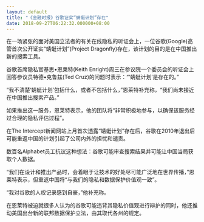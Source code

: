 ```yaml
---
layout: default
title: "《金融时报》谷歌证实“蜻蜓计划”存在"
date: 2018-09-27T06:22:32.000000+08:00
---
```


在一场紧张的面对美国立法者的有关在线隐私的听证会上，一位谷歌(Google)高管首次公开证实“蜻蜓计划”(Project Dragonfly)存在，该计划的目的是在中国推出新的搜索工具。

谷歌首席隐私官基思•恩莱特(Keith Enright)周三在参议院一个委员会的听证会上回答参议员特德•克鲁兹(Ted Cruz)的问题时表示：“‘蜻蜓计划’是存在的。”

“我不清楚‘蜻蜓计划’包括什么，或者不包括什么，”恩莱特补充称，“我们尚未接近在中国推出搜索产品。”

如果推出这一服务，恩莱特表示，他的团队将“非常积极地参与，以确保该服务经过合理的隐私评估过程”。

在The Intercept新闻网站上月首次透露“蜻蜓计划”存在后，谷歌在2010年退出后可能重返中国的计划引起了公司内外的担忧和谴责。

数百名Alphabet员工抗议这种想法：谷歌可能审查搜索结果并可能让中国当局获取个人数据。

“我们在设计和推出产品时，会着眼于让技术的好处尽可能广泛地在世界传播，”恩莱特表示，但重返中国将“与我们的隐私和数据保护价值观一致”。

“我对谷歌的人权记录感到自豪，”他补充称。

在恩莱特被迫就很多人认为的谷歌可能违背其隐私价值观进行辩护的同时，他还推动美国出台新的联邦数据保护立法，由其取代各州的规定。

